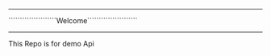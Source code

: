 **************************************************
`````````````````````Welcome``````````````````````
**************************************************
This Repo is for demo Api